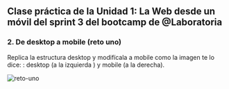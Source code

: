 ## Clase práctica de la Unidad 1: La Web desde un móvil del sprint 3 del bootcamp de @Laboratoria

 ### 2. De desktop a mobile (reto uno)

 Replica la estructura desktop y modifícala a mobile como la imagen te lo dice: : desktop (a la izquierda ) y mobile (a la derecha).

 ![reto-uno](https://fotos.subefotos.com/c9214ec09a8255d9cb9484ce6b616066o.png)
